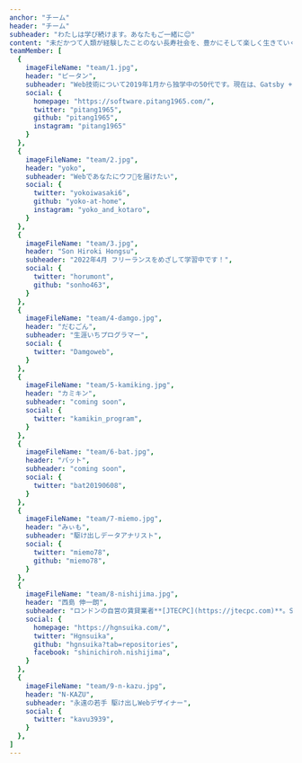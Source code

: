 ```yaml
---
anchor: "チーム"
header: "チーム"
subheader: "わたしは学び続けます。あなたもご一緒に😊"
content: "未だかつて人類が経験したことのない長寿社会を、豊かにそして楽しく生きていくために、わたしは学び続けます。あなたもご一緒に😊✨"
teamMember: [
  {
    imageFileName: "team/1.jpg",
    header: "ピータン",
    subheader: "Web技術について2019年1月から独学中の50代です。現在は、Gatsby + Shopify, Next.js を学習中",
    social: {
      homepage: "https://software.pitang1965.com/",
      twitter: "pitang1965",
      github: "pitang1965",
      instagram: "pitang1965"
    }
  },
  {
    imageFileName: "team/2.jpg",
    header: "yoko",
    subheader: "Webであなたにウフ💓を届けたい",
    social: {
      twitter: "yokoiwasaki6",
      github: "yoko-at-home",
      instagram: "yoko_and_kotaro",
    }
  },
  {
    imageFileName: "team/3.jpg",
    header: "Son Hiroki Hongsu",
    subheader: "2022年4月 フリーランスをめざして学習中です！",
    social: {
      twitter: "horumont",
      github: "sonho463",
    }
  },
  {
    imageFileName: "team/4-damgo.jpg",
    header: "だむごん",
    subheader: "生涯いちプログラマー",
    social: {
      twitter: "Damgoweb",
    }
  },
  {
    imageFileName: "team/5-kamiking.jpg",
    header: "カミキン",
    subheader: "coming soon",
    social: {
      twitter: "kamikin_program",
    }
  },
  {
    imageFileName: "team/6-bat.jpg",
    header: "バット",
    subheader: "coming soon",
    social: {
      twitter: "bat20190608",
    }
  },
  {
    imageFileName: "team/7-miemo.jpg",
    header: "みぃも",
    subheader: "駆け出しデータアナリスト",
    social: {
      twitter: "miemo78",
      github: "miemo78",
    }
  },
  {
    imageFileName: "team/8-nishijima.jpg",
    header: "西島 伸一朗",
    subheader: "ロンドンの自営の賃貸業者**[JTECPC](https://jtecpc.com)**。Shopifyデベロッパーをめざして、マーケティング、フロントエンド、英語を勉強中",
    social: {
      homepage: "https://hgnsuika.com/",
      twitter: "Hgnsuika",
      github: "hgnsuika?tab=repositories",
      facebook: "shinichiroh.nishijima",
    }
  },
  {
    imageFileName: "team/9-n-kazu.jpg",
    header: "N-KAZU",
    subheader: "永遠の若手 駆け出しWebデザイナー",
    social: {
      twitter: "kavu3939",
    }
  },
]
---
```

